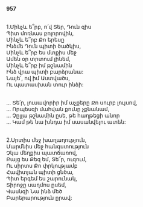 **957**

\
1.Մինչև ե՞րբ, ո՛վ Տեր, Դուն զիս\
Պիտ մոռնաս բոլորովին,\
Մինչև ե՞րբ Քո երեսը\
Ինձմե Դուն պիտի ծածկիս,\
Մինչև ե՞րբ ես մտքիս մեջ\
Ամեն օր տրտում լինեմ,\
Մինչև ե՞րբ իմ թշնամին\
Ինձ վրա պիտի բարձրանա:\
Նայե՛, ով իմ Աստվածս,\
Ու պատասխան տուր ինձի:

\
 ... Տե՛ր, լուսավորիր իմ աչքերը Քո սուրբ լույսով,\
 ... Որպեսզի մահվան քունը չքնանամ,\
 ... Չըլլա թշնամին ըսե, թե հաղթեցի անոր\
 ... Կամ թե նա խնդա իմ սասանվելու ատեն:

\
2.Սրտիս մեջ խաղաղություն,\
Մարմնիս մեջ հանգստություն\
Չկա մեղքիս պատճառով,\
Բայց ես Քեզ եմ, Տե՜ր, ուզում,\
Ու սիրտս Քո փրկությամբ\
Հավիտյան պիտի ցնծա,\
Պիտ երգեմ ես շարունակ,\
Տիրոջը սաղմոս ըսեմ,\
Վասնզի Նա ինձ մեծ\
Բարերարություն ըրավ:
